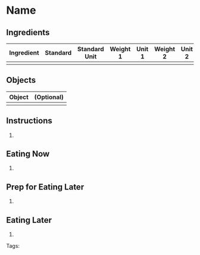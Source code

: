 # Name

## Ingredients

|      Ingredient         | Standard | Standard Unit | Weight 1 | Unit 1 | Weight 2 | Unit 2 |
|      ----------         | -------- | ------------- | -------- | ------ | -------- | ------ |
|                         |          |               |          |        |          |        |

## Objects

|        Object        | (Optional) |
|        ------        | ---------- |
|                      |            |

## Instructions

1. 

## Eating Now

1. 

## Prep for Eating Later

1. 

## Eating Later

1. 

Tags: 
